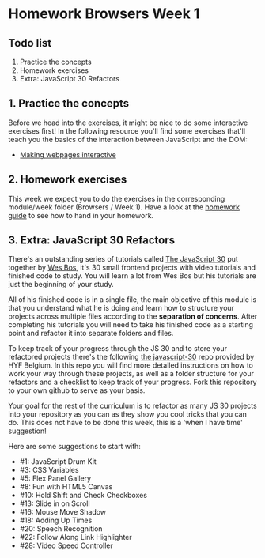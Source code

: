 # Homework Browsers Week 1

## **Todo list**

1. Practice the concepts
2. Homework exercises
3. Extra: JavaScript 30 Refactors

## **1. Practice the concepts**

Before we head into the exercises, it might be nice to do some interactive exercises first! In the following resource you'll find some exercises that'll teach you the basics of the interaction between JavaScript and the DOM:

- [Making webpages interactive](https://www.khanacademy.org/computing/computer-programming/html-css-js)

## **2. Homework exercises**

This week we expect you to do the exercises in the corresponding module/week folder (Browsers / Week 1). Have a look at the [homework guide](https://github.com/HackYourFuture/Browsers/blob/main/hand-in-homework-guide.md) to see how to hand in your homework.

## **3. Extra: JavaScript 30 Refactors**

There's an outstanding series of tutorials called [The JavaScript 30](https://javascript30.com/) put together by [Wes Bos](https://wesbos.com), it's 30 small frontend projects with video tutorials and finished code to study. You will learn a lot from Wes Bos but his tutorials are just the beginning of your study.

All of his finished code is in a single file, the main objective of this module is that you understand what he is doing and learn how to structure your projects across multiple files according to the **separation of concerns**. After completing his tutorials you will need to take his finished code as a starting point and refactor it into separate folders and files.

To keep track of your progress through the JS 30 and to store your refactored projects there's the following [the javascript-30](https://github.com/HackYourFutureBelgium/JavaScript-30) repo provided by HYF Belgium. In this repo you will find more detailed instructions on how to work your way through these projects, as well as a folder structure for your refactors and a checklist to keep track of your progress. Fork this repository to your own github to serve as your basis.

Your goal for the rest of the curriculum is to refactor as many JS 30 projects into your repository as you can as they show you cool tricks that you can do. This does not have to be done this week, this is a 'when I have time' suggestion! 

Here are some suggestions to start with:

- #1: JavaScript Drum Kit
- #3: CSS Variables
- #5: Flex Panel Gallery
- #8: Fun with HTML5 Canvas
- #10: Hold Shift and Check Checkboxes
- #13: Slide in on Scroll
- #16: Mouse Move Shadow
- #18: Adding Up Times
- #20: Speech Recognition
- #22: Follow Along Link Highlighter
- #28: Video Speed Controller

